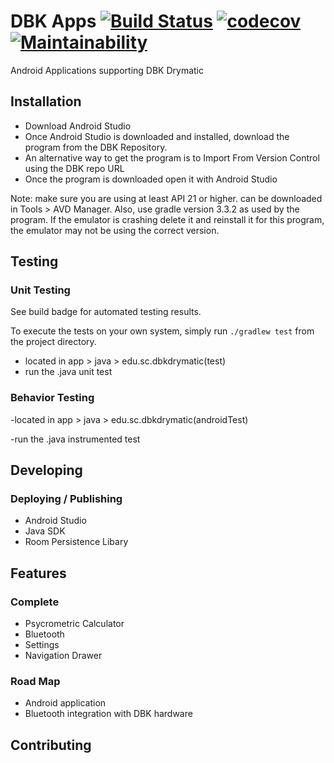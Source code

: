 # DBK Apps [![Build Status](https://travis-ci.com/SCCapstone/DBK.svg?token=nmBKzbJ5DLtZmaoDqMk1&branch=master)](https://travis-ci.com/SCCapstone/DBK) [![codecov](https://codecov.io/gh/SCCapstone/DBK/branch/master/graph/badge.svg?token=bFyjC1ZmCH)](https://codecov.io/gh/SCCapstone/DBK) [![Maintainability](https://api.codeclimate.com/v1/badges/f73b13299358e294d538/maintainability)](https://codeclimate.com/repos/5c697869d751b00285001fa4/maintainability)

Android Applications supporting DBK Drymatic

## Installation 
- Download Android Studio
- Once Android Studio is downloaded and installed, download the program from the DBK Repository.   
- An alternative way to get the program is to Import From Version Control using the DBK repo URL
- Once the program is downloaded open it with Android Studio 

Note: make sure you are using at least API 21 or higher. can be downloaded in Tools > AVD Manager.
Also, use gradle version 3.3.2 as used by the program. 
If the emulator is crashing delete it and reinstall it for this program, the emulator may not be using the correct version.




## Testing

### Unit Testing
See build badge for automated testing results.

To execute the tests on your own system, simply run `./gradlew test` from the project directory.

- located in app > java > edu.sc.dbkdrymatic(test) 
- run the .java unit test
### Behavior Testing
-located in app > java > edu.sc.dbkdrymatic(androidTest) 

-run the .java instrumented test 

## Developing

### Deploying / Publishing
- Android Studio
- Java SDK
- Room Persistence Libary


## Features


### Complete

- Psycrometric Calculator
- Bluetooth
- Settings
- Navigation Drawer

### Road Map

- Android application
- Bluetooth integration with DBK hardware

## Contributing


